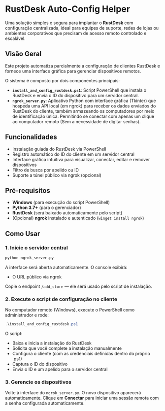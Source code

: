 # RustDesk Auto-Config Helper

Uma solução simples e segura para implantar o **RustDesk** com configuração centralizada, ideal para equipes de suporte, redes de lojas ou ambientes corporativos que precisam de acesso remoto controlado e escalável.

## Visão Geral

Este projeto automatiza parcialmente a configuração de clientes RustDesk e fornece uma interface gráfica para gerenciar dispositivos remotos.

O sistema é composto por dois componentes principais:
- **`install_and_config_rustdesk.ps1`**: Script PowerShell que instala o RustDesk e envia o ID do dispositivo para um servidor central.
- **`ngrok_server.py`**: Aplicativo Python com interface gráfica (Tkinter) que hospeda uma API local (em ngrok) para receber os dados enviados do RustDesk do cliente, também armazeando os computadores por meio de identificação única. Permitindo se conectar com apenas um clique ao computador remoto (Sem a necessidade de digitar senhas).

## Funcionalidades

- Instalação guiada do RustDesk via PowerShell
- Registro automático do ID do cliente em um servidor central
- Interface gráfica intuitiva para visualizar, conectar, editar e remover dispositivos
- Filtro de busca por apelido ou ID
- Suporte a túnel público via ngrok (opcional)
## Pré-requisitos

- **Windows** (para execução do script PowerShell)
- **Python 3.7+** (para o gerenciador)
- **RustDesk** (será baixado automaticamente pelo script)
- (Opcional) **ngrok** instalado e autenticado (`winget install ngrok`)

## Como Usar

### 1. Inicie o servidor central

```bash
python ngrok_server.py
```

A interface será aberta automaticamente. O console exibirá:
- O URL público via ngrok 

Copie o endpoint `/add_store` — ele será usado pelo script de instalação.

### 2. Execute o script de configuração no cliente

No computador remoto (Windows), execute o PowerShell como administrador e rode:

```powershell
.\install_and_config_rustdesk.ps1
```

O script:
- Baixa e inicia a instalação do RustDesk
- Solicita que você complete a instalação manualmente
- Configura o cliente (com as credenciais definidas dentro do próprio .ps1)
- Captura o ID do dispositivo
- Envia o ID e um apelido para o servidor central

### 3. Gerencie os dispositivos

Volte à interface do `ngrok_server.py`. O novo dispositivo aparecerá automaticamente. Clique em **Conectar** para iniciar uma sessão remota com a senha configurada automaticamente.
